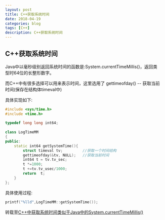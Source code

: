 ```yaml
---
layout: post
title: C++获取系统时间
date: 2018-04-19
categories: blog
tags: [C++]
description: C++获取系统时间
---
```



## C++获取系统时间


Java中以毫秒级别返回系统时间的函数是:System.currentTimeMillis()，返回类型时64位的长整形数字。

 

而C++中有很多选择可以用来表示时间，这里选用了 gettimeofday() -- 获取当前时间(保存在结构体timeval中)

 

具体实现如下:
```C++
#include <sys/time.h>  
#include <time.h>  
  
typedef long long int64;  
  
class LogTimeMM  
{  
public:  
    static int64 getSystemTime(){  
        struct timeval tv;         //获取一个时间结构  
        gettimeofday(&tv, NULL);   //获取当前时间  
        int64 t = tv.tv_sec;  
        t *=1000;  
        t +=tv.tv_usec/1000;  
        return  t;  
    }  
};  
```

具体使用过程:

```C++
printf("%lld",LogTimeMM::getSystemTime());  
```


转载至[C++中获取系统时间类似于Java中的System.currentTimeMillis()](http://qianjigui.iteye.com/blog/1332858)